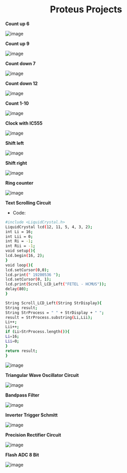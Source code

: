 <div align="center">

<h1>Proteus Projects</h1>
</div>

**Count up 6**

![image](https://github.com/trong420/proteus_analog/assets/90754954/6f1b5e97-0ff4-492b-a34e-d151ec2a609e)

**Count up 9**


![image](https://github.com/trong420/proteus_analog/assets/90754954/b1e5bec3-f166-49db-8fcb-10ca013c5064)


**Count down 7**

![image](https://github.com/trong420/proteus_analog/assets/90754954/6c9751d1-e0b9-4dbe-bc10-af4b548dfce4)


**Count down 12**

![image](https://github.com/trong420/proteus_analog/assets/90754954/f19c573c-5755-4176-bbd9-4eba25741417)



**Count 1-10**

![image](https://github.com/trong420/proteus_analog/assets/90754954/507d3cc3-4a99-43a5-a082-b1aac57b8bd3)


**Clock with IC555**

![image](https://github.com/trong420/proteus_analog/assets/90754954/99454bdb-be1d-452f-a010-36d633765e7f)


**Shift left**

![image](https://github.com/trong420/proteus_analog/assets/90754954/b2cce5a7-fbac-4727-8c10-49f31810ceb2)


**Shift right**


![image](https://github.com/trong420/proteus_analog/assets/90754954/0ff8f711-3e92-4434-9954-17163a7c1d82)


**Ring counter**

![image](https://github.com/trong420/proteus_analog/assets/90754954/c1a1920b-ac65-44fe-b344-877faa523e1d)

**Text Scrolling Circuit**

- Code:

```bash
#include <LiquidCrystal.h>
LiquidCrystal lcd(12, 11, 5, 4, 3, 2);
int Li = 16;
int Lii = 0;
int Ri = -1;
int Rii = -1;
void setup(){
lcd.begin(16, 2);
}
void loop(){
lcd.setCursor(0,0);
lcd.print(" 19200536 ");
lcd.setCursor(0, 1);
lcd.print(Scroll_LCD_Left("FETEL - HCMUS"));
delay(80);
}

String Scroll_LCD_Left(String StrDisplay){
String result;
String StrProcess = " " + StrDisplay + " ";
result = StrProcess.substring(Li,Lii);
Li++;
Lii++;
if (Li>StrProcess.length()){
Li=16;
Lii=0;
}
return result;
}
```
  
![image](https://github.com/trong420/proteus_analog/assets/90754954/da13f494-6be7-4df3-b9eb-e06453202026)


**Triangular Wave Oscillator Circuit**

![image](https://github.com/trong420/proteus_analog/assets/90754954/9df6f143-6ad8-4135-9451-ce7066cd38df)


**Bandpass Filter**

![image](https://github.com/trong420/proteus_analog/assets/90754954/7ba7e561-46bb-4e08-af7f-441116accef2)


**Inverter Trigger Schmitt**

![image](https://github.com/trong420/proteus_analog/assets/90754954/8a67568b-7e75-4b6b-9639-896d79c9ae24)

**Precision Rectifier Circuit**

![image](https://github.com/trong420/proteus_analog/assets/90754954/930ee15d-3a12-41ee-b646-80e25f32eb4f)


**Flash ADC 8 Bit**

![image](https://github.com/trong420/proteus_analog/assets/90754954/5c263cd2-6bbf-4818-b6b9-ce67f42b9255)
